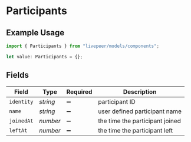 # Participants

## Example Usage

```typescript
import { Participants } from "livepeer/models/components";

let value: Participants = {};
```

## Fields

| Field                           | Type                            | Required                        | Description                     |
| ------------------------------- | ------------------------------- | ------------------------------- | ------------------------------- |
| `identity`                      | *string*                        | :heavy_minus_sign:              | participant ID                  |
| `name`                          | *string*                        | :heavy_minus_sign:              | user defined participant name   |
| `joinedAt`                      | *number*                        | :heavy_minus_sign:              | the time the participant joined |
| `leftAt`                        | *number*                        | :heavy_minus_sign:              | the time the participant left   |